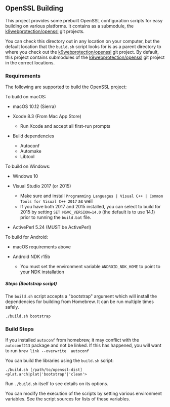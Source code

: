## OpenSSL Building ##

This project provides some prebuilt OpenSSL configuration scripts for easy building on various platforms.  It contains as a submodule, the [k9webprotection/openssl][openssl-release] git projects.

You can check this directory out in any location on your computer, but the default location that the `build.sh` script looks for is as a parent directory to where you check out the [k9webprotection/openssl][openssl-release] git project.  By default, this project contains submodules of the [k9webprotection/openssl][openssl-release] git project in the correct locations.

[openssl-release]: https://github.com/k9webprotection/openssl

### Requirements ###

The following are supported to build the OpenSSL project:

To build on macOS:

 * macOS 10.12 (Sierra)
 
 * Xcode 8.3 (From Mac App Store)
     * Run Xcode and accept all first-run prompts

 * Build dependencies
     * Autoconf
     * Automake
     * Libtool

To build on Windows:

 * Windows 10
 
 * Visual Studio 2017 (or 2015)
     * Make sure and install `Programming Languages | Visual C++ | Common Tools for Visual C++ 2017` as well
     * If you have both 2017 and 2015 installed, you can select to build for 2015 by setting `SET MSVC_VERSION=14.0` (the default is to use 14.1) prior to running the `build.bat` file.

 * ActivePerl 5.24 (MUST be ActivePerl)

To build for Android:

 * macOS requirements above
 
 * Android NDK r15b
     * You must set the environment variable `ANDROID_NDK_HOME` to point to your NDK installation

     
##### Steps (Bootstrap script) #####

The `build.sh` script accepts a "bootstrap" argument which will install the dependencies for building from Homebrew.  It can be run multiple times safely.

    ./build.sh bootstrap


### Build Steps ###

If you installed `autoconf` from homebrew, it may conflict with the `autoconf213` package and not be linked. If this has happened, you will want to run `brew link --overwrite  autoconf`

You can build the libraries using the `build.sh` script:

    ./build.sh [/path/to/openssl-dist] <plat.arch|plat|'bootstrap'|'clean'>

Run `./build.sh` itself to see details on its options.

You can modify the execution of the scripts by setting various environment variables.  See the script sources for lists of these variables.
